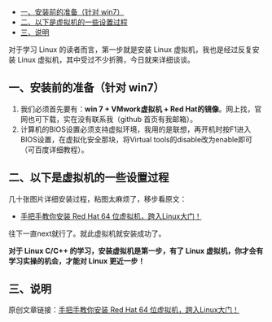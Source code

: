 - [一、安装前的准备（针对 win7）](#一安装前的准备针对-win7)
- [二、以下是虚拟机的一些设置过程](#二以下是虚拟机的一些设置过程)
- [三、说明](#三说明)

对于学习 Linux 的读者而言，第一步就是安装 Linux 虚拟机，我也是经过反复安装 Linux 虚拟机，其中受过不少折腾，今日就来详细谈谈。

## 一、安装前的准备（针对 win7）

1. 我们必须首先要有：**win 7 + VMwork虚拟机 + Red Hat的镜像**。网上找，官网也可下载，实在没有联系我（github 首页有我邮箱）。
2. 计算机的BIOS设置必须支持虚拟环境，我用的是联想，再开机时按F1进入BIOS设置，在虚拟化安全那块，将Virtual  tools的disable改为enable即可（可百度详细教程）。

## 二、以下是虚拟机的一些设置过程

几十张图片详细安装过程，粘图太麻烦了，移步看原文：
- [手把手教你安装 Red Hat 64 位虚拟机，跨入Linux大门！](https://mp.weixin.qq.com/s?__biz=MzUxMzkyNDk0Ng==&mid=2247483730&idx=1&sn=c25289ddf818d6036ef9f453b315757d&chksm=f94c8b6fce3b02794dff309eaadee73e5aef63fb77e0717a3e30a2bfdac60dbbe5f65d5d3069&scene=21#wechat_redirect)

往下一直next就行了。就此虚拟机就安装成功了。

**对于 Linux C/C++ 的学习，安装虚拟机是第一步，有了 Linux 虚拟机，你才会有学习实操的机会，才能对 Linux 更近一步！**

## 三、说明

原创文章链接：[手把手教你安装 Red Hat 64 位虚拟机，跨入Linux大门！](https://mp.weixin.qq.com/s?__biz=MzUxMzkyNDk0Ng==&mid=2247483730&idx=1&sn=c25289ddf818d6036ef9f453b315757d&chksm=f94c8b6fce3b02794dff309eaadee73e5aef63fb77e0717a3e30a2bfdac60dbbe5f65d5d3069&scene=21#wechat_redirect)
